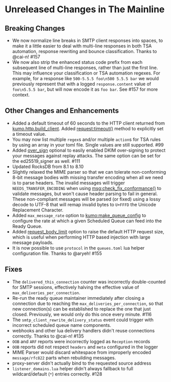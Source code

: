 # Unreleased Changes in The Mainline

## Breaking Changes
* We now normalize line breaks in SMTP client responses into spaces, to make it
  a little easier to deal with multi-line responses in both TSA automation,
  response rewriting and bounce classification. Thanks to @cai-n! #157
* We now also strip the enhanced status code prefix from each subsequent line
  of multi-line responses, rather than just the first line. This may influence
  your classification or TSA automation regexes.  For example, for a response
  like `500-5.5.5 foo\n500 5.5.5 bar` we would previously represent that
  with a logged `response.content` value of `foo\n5.5.5 bar`, but will now
  encode it as `foo bar`. See #157 for more context.

## Other Changes and Enhancements

* Added a default timeout of 60 seconds to the HTTP client returned from
  [kumo.http.build_client](../reference/kumo.http/build_client.md).
  Added [request:timeout()](../reference/kumo.http/Request.md#requestimeout)
  method to explicitly set a timeout value.
* You may now list multiple `regex`s and/or multiple `action`s for TSA rules
  by using an array in your toml file. Single values are still supported. #99
* Added [over_sign](../reference/kumo.dkim/rsa_sha256_signer.md#over_sign)
  optional to easily enabled DKIM over-signing to protect your messages
  against replay attacks. The same option can be set for the ed25519_signer
  as well. #111
* Updated RocksDB from 8.1 to 8.10
* Slightly relaxed the MIME parser so that we can tolerate non-conforming 8-bit
  message bodies with missing transfer encoding when all we need is to parse
  headers. The invalid messages will trigger `NEEDS_TRANSFER_ENCODING` when
  using
  [msg:check_fix_conformance()](../reference/message/check_fix_conformance.md)
  to validate messages, but won't cause header parsing to fail in general.
  These non-compliant messages will be parsed (or fixed) using a lossy decode
  to UTF-8 that will remap invalid bytes to `U+FFFD` the Unicode Replacement
  Character.
* Added `max_message_rate` option to
  [kumo:make_queue_config](../reference/kumo/make_queue_config.md)
  to configure the rate at which a given Scheduled Queue can feed
  into the Ready Queue.
* Added
  [request_body_limit](../reference/kumo/start_http_listener.md#request_body_limit)
  option to raise the default HTTP request size, which is useful when
  performing HTTP based injection with large message payloads.
* It is now possible to use `protocol` in the `queues.toml` lua helper
  configuration file. Thanks to @aryeh! #155

## Fixes

* The `delivered_this_connection` counter was incorrectly double-counted for
  SMTP sessions, effectively halving the effective value of
  `max_deliveries_per_connection`.
* Re-run the ready queue maintainer immediately after closing a connection
  due to reaching the `max_deliveries_per_connection`, so that new connection(s)
  can be established to replace the one that just closed. Previously, we would
  only do this once every minute. #116
* The `smtp_client_rewrite_delivery_status` event could trigger with incorrect
  scheduled queue name components.
* webhooks and other lua delivery handlers didn't reuse connections correctly.
  Thanks to @cai-n! #135
* `OOB` and `ARF` reports were incorrectly logged as `Reception` records
* `OOB` reports did not respect `headers` and `meta` configured in the logger
* MIME Parser would discard whitespace from improperly encoded `message/rfc822`
  parts when rebuilding messages.
* proxy-server didn't actually bind to the requested source address
* `listener_domains.lua` helper didn't always fallback to full wildcard/default
  (`*`) entries correctly. #128
